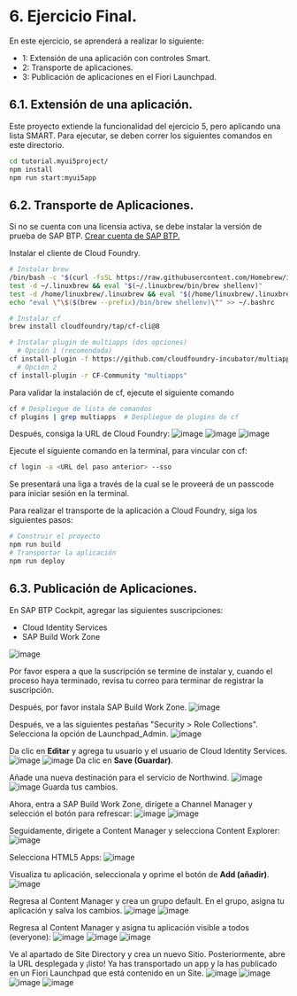 # 6. Ejercicio Final.

En este ejercicio, se aprenderá a realizar lo siguiente: 
- 1: Extensión de una aplicación con controles Smart.
- 2: Transporte de aplicaciones.
- 3: Publicación de aplicaciones en el Fiori Launchpad.

## 6.1. Extensión de una aplicación. 
Este proyecto extiende la funcionalidad del ejercicio 5, pero aplicando una lista SMART. 
Para ejecutar, se deben correr los siguientes comandos en este directorio. 
```bash
cd tutorial.myui5project/
npm install
npm run start:myui5app
```

## 6.2. Transporte de Aplicaciones. 
Si no se cuenta con una licensia activa, se debe instalar la versión de prueba de SAP BTP. 
[Crear cuenta de SAP BTP.](https://developers.sap.com/tutorials/hcp-create-trial-account.html)

Instalar el cliente de Cloud Foundry. 
```bash
# Instalar brew
/bin/bash -c "$(curl -fsSL https://raw.githubusercontent.com/Homebrew/install/HEAD/install.sh)"
test -d ~/.linuxbrew && eval "$(~/.linuxbrew/bin/brew shellenv)"
test -d /home/linuxbrew/.linuxbrew && eval "$(/home/linuxbrew/.linuxbrew/bin/brew shellenv)"
echo "eval \"\$($(brew --prefix)/bin/brew shellenv)\"" >> ~/.bashrc

# Instalar cf
brew install cloudfoundry/tap/cf-cli@8

# Instalar plugin de multiapps (dos opciones)
  # Opción 1 (recomendada)
cf install-plugin -f https://github.com/cloudfoundry-incubator/multiapps-cli-plugin/releases/latest/download/multiapps-plugin.linux64
  # Opción 2
cf install-plugin -r CF-Community "multiapps"

```

Para validar la instalación de cf, ejecute el siguiente comando
```bash
cf # Despliegue de lista de comandos
cf plugins | grep multiapps  # Despliegue de plugins de cf
```

Después, consiga la URL de Cloud Foundry: 
![image](https://github.com/user-attachments/assets/6788dbd0-7e0d-41bc-8121-0b6dae261458)
![image](https://github.com/user-attachments/assets/7baf2dbe-bdb3-4bb6-88bb-418d2f6f2ad4)
![image](https://github.com/user-attachments/assets/cd34c27e-5eb0-479e-ba3e-79455a3d649c)

Ejecute el siguiente comando en la terminal, para vincular con cf:
```bash
cf login -a <URL del paso anterior> --sso
```
Se presentará una liga a través de la cual se le proveerá de un passcode para iniciar sesión en la terminal. 

Para realizar el transporte de la aplicación a Cloud Foundry, siga los siguientes pasos: 
```bash
# Construir el proyecto
npm run build
# Transportar la aplicación
npm run deploy
```

## 6.3. Publicación de Aplicaciones. 
En SAP BTP Cockpit, agregar las siguientes suscripciones: 
- Cloud Identity Services
- SAP Build Work Zone
  
![image](https://github.com/user-attachments/assets/5e6e8c73-5b77-4203-bec5-43232059d96f)

Por favor espera a que la suscripción se termine de instalar y, cuando el proceso haya terminado, revisa tu correo para terminar de registrar la suscripción. 

Después, por favor instala SAP Build Work Zone. 
![image](https://github.com/user-attachments/assets/f512c3da-968b-4f80-8c35-e1fda0d90373)

Después, ve a las siguientes pestañas "Security > Role Collections". Selecciona la opción de Launchpad_Admin. 
![image](https://github.com/user-attachments/assets/10978fdd-0701-488c-9f36-ebee47463202)

Da clic en __Editar__ y agrega tu usuario y el usuario de Cloud Identity Services. 
![image](https://github.com/user-attachments/assets/e60e0d97-100a-4f85-b600-e76496aaf458)
![image](https://github.com/user-attachments/assets/8f981898-12f1-46d4-83d6-819b45e4977b)
Da clic en __Save (Guardar)__.

Añade una nueva destinación para el servicio de Northwind. 
![image](https://github.com/user-attachments/assets/759b5a76-93e3-4c12-abf5-c52078d4c274)
![image](https://github.com/user-attachments/assets/5f4499ad-2a90-4a4e-8df4-ec13c848c479)
Guarda tus cambios. 

Ahora, entra a SAP Build Work Zone, dirígete a Channel Manager y selección el botón para refrescar: 
![image](https://github.com/user-attachments/assets/86f93d91-4048-4b13-a931-a4ab8e840a25)
![image](https://github.com/user-attachments/assets/dfb3278e-d418-4d83-a80e-0f238abfe073)

Seguidamente, dirigete a Content Manager y selecciona Content Explorer:
![image](https://github.com/user-attachments/assets/6fda626c-5335-4695-b64d-919599c15b6d)

Selecciona HTML5 Apps: 
![image](https://github.com/user-attachments/assets/b1927f49-d0ad-4069-b587-ee5339cccac5)

Visualiza tu aplicación, seleccionala y oprime el botón de __Add (añadir)__. 
![image](https://github.com/user-attachments/assets/57df3c80-544b-4d40-936b-6e7c60c65bac)

Regresa al Content Manager y crea un grupo default. En el grupo, asigna tu aplicación y salva los cambios. 
![image](https://github.com/user-attachments/assets/f0309adb-4adb-43ec-9b11-2939c871ced0)
![image](https://github.com/user-attachments/assets/bd61921a-b9a9-4a94-a2e4-090eb590ccd9)

Regresa al Content Manager y asigna tu aplicación visible a todos (everyone): 
![image](https://github.com/user-attachments/assets/a85d0bb8-9cc6-4079-a740-30a41393fded)
![image](https://github.com/user-attachments/assets/551cfd94-2e24-4612-a051-9966429d5ac1)
![image](https://github.com/user-attachments/assets/18de7579-fbdb-44bd-ae74-9d378514e0ac)

Ve al apartado de Site Directory y crea un nuevo Sitio. Posteriormente, abre la URL desplegada y ¡listo! Ya has transportado un app y la has publicado en un Fiori Launchpad que está contenido en un Site. 
![image](https://github.com/user-attachments/assets/ec3faf4f-3e30-4a27-a070-1e7f97ec1351)
![image](https://github.com/user-attachments/assets/fcf1304f-3b79-4e79-be2e-5cddba5e3fe1)
![image](https://github.com/user-attachments/assets/b6cd892d-d682-4d71-9486-9d206e4b98c3)
![image](https://github.com/user-attachments/assets/fccfe96f-41e6-42e5-ab96-ed5e45dc7934)

